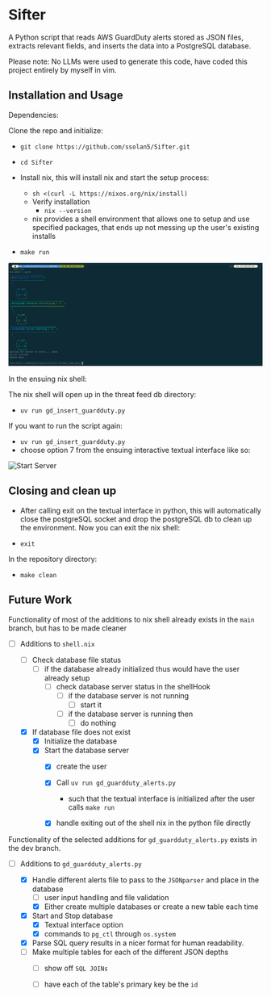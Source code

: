 # Sifter
A Python script that reads AWS GuardDuty alerts stored as JSON files, extracts relevant fields, and inserts the data into a PostgreSQL database.

Please note: No LLMs were used to generate this code, have coded this project entirely by myself in vim.

## Installation and Usage

Dependencies:


Clone the repo and initialize:

 - `git clone https://github.com/ssolan5/Sifter.git`
 - `cd Sifter`
 - Install nix, this will install nix and start the setup process:
    -  `sh <(curl -L https://nixos.org/nix/install)`
    -  Verify installation
       - `nix --version`
    - nix provides a shell environment that allows one to setup and use specified packages, that ends up not messing up the user's existing installs

 -  `make run`

![Nix Shell](Images/nix-shell.png)     

In the ensuing nix shell:

The nix shell will open up in the threat feed db directory:

 - `uv run gd_insert_guardduty.py`

If you want to run the script again:

 - `uv run gd_insert_guardduty.py`
 - choose option 7 from the ensuing interactive textual interface like so:

![Start Server](Images/scriptrunning.gif)


## Closing and clean up

 - After calling exit on the textual interface in python,
this will automatically close the postgreSQL socket and drop the postgreSQL db to clean up the environment.
Now you can exit the nix shell:
 
 - `exit`

In the repository directory:

 - `make clean`

## Future Work


Functionality of most of the additions to nix shell already exists in the `main` branch, 
but has to be made cleaner 

- [ ] Additions to `shell.nix`
	
	- [ ] Check database file status 
		- [ ] if the database already initialized thus would have the user already setup
			- [ ]  check database server status  in the shellHook
				- [ ] if the database server is not running 
					- [ ] start it 
				- [ ] if the database server is running then
					- [ ] do nothing 

	- [x] If database file does not exist
		- [x] Initialize the database 
		- [x] Start the database server
			- [x] create the user 
			- [x] Call `uv run gd_guardduty_alerts.py` 
				- such that the textual interface is initialized after the user calls `make run`
			- [x] handle exiting out of the shell nix in the python file directly 


Functionality of the selected additions for `gd_guardduty_alerts.py` exists in the dev branch.

- [ ] Additions to `gd_guardduty_alerts.py`

	- [x]  Handle different alerts file to pass to the `JSONparser` and place in the database
		- [ ] user input handling and file validation
		- [x] Either create multiple databases or create a new table each time
	- [x] Start and Stop database
		- [x] Textual interface option 
		- [x] commands to `pg_ctl` through `os.system`
	- [x] Parse SQL query results in a nicer format for human readability. 
	- [ ] Make multiple tables for each of the different JSON depths 
		- [ ] show off `SQL JOINs`
		- [ ] have each of the table's primary key be the `id` 

